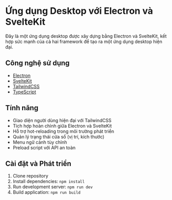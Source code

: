 # Ứng dụng Desktop với Electron và SvelteKit

Đây là một ứng dụng desktop được xây dựng bằng Electron và SvelteKit, kết hợp sức mạnh của cả hai framework để tạo ra một ứng dụng desktop hiện đại.

## Công nghệ sử dụng

- [Electron](https://www.electronjs.org/)
- [SvelteKit](https://kit.svelte.dev/)
- [TailwindCSS](https://tailwindcss.com/)
- [TypeScript](https://www.typescriptlang.org/)

## Tính năng

- Giao diện người dùng hiện đại với TailwindCSS
- Tích hợp hoàn chỉnh giữa Electron và SvelteKit
- Hỗ trợ hot-reloading trong môi trường phát triển
- Quản lý trạng thái cửa sổ (vị trí, kích thước)
- Menu ngữ cảnh tùy chỉnh
- Preload script với API an toàn


## Cài đặt và Phát triển

1. Clone repository
2. Install dependencies:
`npm install`
3. Run development server:
`npm run dev`
4. Build application:
`npm run build`
